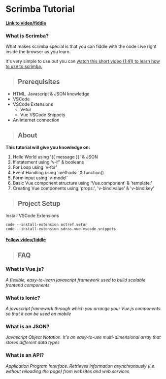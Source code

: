 # Scrimba Tutorial

#### [Link to video/fiddle](https://scrimba.com/p/pXKqta/cQ3QVcr)

### **What is Scrimba?**

What makes scrimba special is that you can fiddle with the code Live right inside the browser as you learn.

It's very simple to use but you can [watch this short video (1:41) to learn how to use to scrimba.](https://www.youtube.com/watch?v=jT0Bxui1a7A)


> ## Prerequisites

- HTML, Javascript & JSON knowledge
- VSCode
- VSCode Extensions
  - Vetur
  - Vue VSCode Snippets
- An internet connection

> ## About

**This tutorial will give you knowledge on:**

1. Hello World using '{{ message }}' & JSON
2. If statement using 'v-if' & booleans
3. For Loop using 'v-for'
4. Event Handling using 'methods:' & function()
5. Form input using 'v-model'
6. Basic Vue component structure using 'Vue.component' & 'template:'
7. Creating Vue components using 'props:', 'v-bind:value' & 'v-bind:key'

> ## Project Setup

Install VSCode Extensions

```
code --install-extension octref.vetur
code --install-extension sdras.vue-vscode-snippets
```

#### [Follow video/fiddle](https://scrimba.com/p/pXKqta/cQ3QVcr)

> ## FAQ

### What is Vue.js?

_A flexible, easy-to-learn javascript framework used to build scalable frontend components_

### What is Ionic?

_A javascript framework through which you arrange your Vue.js components so that it can be used on mobile_
‍

### What is an JSON?

_Javascript Object Notation. It's an easy-to-use multi-dimensional array that stores different data types_

### What is an API?

_Application Program Interface. Retrieves information asynchronously (i.e. without reloading the page) from websites and web services_
